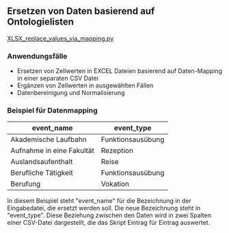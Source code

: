 ## Ersetzen von Daten basierend auf Ontologielisten

[XLSX_replace_values_via_mapping.py](https://github.com/ieg-dhr/DigiKAR/blob/main/XLSX_replace_values_via_mapping.py)

### Anwendungsfälle

- Ersetzen von Zellwerten in EXCEL Dateien basierend auf Daten-Mapping in einer separaten CSV Datei
- Ergänzen von Zellwerten in ausgewählten Fällen
- Datenbereinigung und Normalisierung

### Beispiel für Datenmapping

|event_name               |event_type       |
|-------------------------|-----------------|
|Akademische Laufbahn     |Funktionsausübung|
|Aufnahme in eine Fakultät|Rezeption        |
|Auslandsaufenthalt       |Reise            |
|Berufliche Tätigkeit     |Funktionsausübung|
|Berufung                 |Vokation         |

In diesem Beispiel steht "event_name" für die Bezeichnung in der Eingabedatei, die ersetzt werden soll. Die neue Bezeichnung steht in "event_type".
Diese Beziehung zwischen den Daten wird in zwei Spalten einer CSV-Datei dargestellt, die das Skript Eintrag für Eintrag auswertet.

